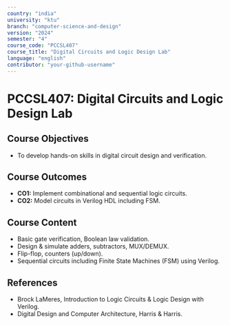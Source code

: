 ```yaml
---
country: "india"
university: "ktu"
branch: "computer-science-and-design"
version: "2024"
semester: "4"
course_code: "PCCSL407"
course_title: "Digital Circuits and Logic Design Lab"
language: "english"
contributor: "your-github-username"
---
```


# PCCSL407: Digital Circuits and Logic Design Lab

## Course Objectives
* To develop hands-on skills in digital circuit design and verification.

## Course Outcomes
* **CO1:** Implement combinational and sequential logic circuits.
* **CO2:** Model circuits in Verilog HDL including FSM.

## Course Content

* Basic gate verification, Boolean law validation.
* Design & simulate adders, subtractors, MUX/DEMUX.
* Flip-flop, counters (up/down).
* Sequential circuits including Finite State Machines (FSM) using Verilog.

## References
- Brock LaMeres, Introduction to Logic Circuits & Logic Design with Verilog.
- Digital Design and Computer Architecture, Harris & Harris.
